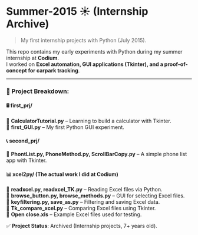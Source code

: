 # Summer-2015 ☀️ (Internship Archive)  
> My first internship projects with Python (July 2015).  

This repo contains my early experiments with Python during my summer internship at **Codium**.  
I worked on **Excel automation, GUI applications (Tkinter), and a proof-of-concept for carpark tracking**.  

---

### 📂 Project Breakdown:  

#### 🖩 first_prj/  
🔹 **CalculatorTutorial.py** – Learning to build a calculator with Tkinter.  
🔹 **first_GUI.py** – My first Python GUI experiment.  

#### 📞 second_prj/  
🔹 **PhontList.py, PhoneMethod.py, ScrollBarCopy.py** – A simple phone list app with Tkinter.  

#### 📊 xcel2py/ (The actual work I did at Codium)  
🔹 **readxcel.py, readxcel_TK.py** – Reading Excel files via Python.  
🔹 **browse_button.py, browse_methods.py** – GUI for selecting Excel files.  
🔹 **keyfiltering.py, save_as.py** – Filtering and saving Excel data.  
🔹 **Tk_compare_xcel.py** – Comparing Excel files using Tkinter.  
🔹 **Open close.xls** – Example Excel files used for testing.  

✅ **Project Status**: Archived (Internship projects, 7+ years old).  

